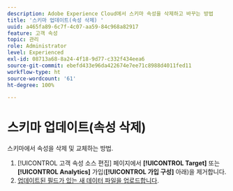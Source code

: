 ```yaml
---
description: Adobe Experience Cloud에서 스키마 속성을 삭제하고 바꾸는 방법
title: '스키마 업데이트(속성 삭제) '
uuid: a465fa89-6c7f-4c07-aa59-84c968a82917
feature: 고객 속성
topic: 관리
role: Administrator
level: Experienced
exl-id: 08713a68-8a24-4f18-9d77-c332f434eea6
source-git-commit: ebefd433e96da422674e7ee71c8988d4011fed11
workflow-type: ht
source-wordcount: '61'
ht-degree: 100%

---
```


# 스키마 업데이트(속성 삭제)

스키마에서 속성을 삭제 및 교체하는 방법.

1. [!UICONTROL 고객 속성 소스 편집] 페이지에서 **[!UICONTROL Target]** 또는 **[!UICONTROL Analytics]** 가입(**[!UICONTROL 가입 구성]** 아래)을 제거합니다.
1. [업데이트된 필드가 있는 새 데이터 파일을 업로드합니다](t-crs-usecase.md#task_BCC327B2A0EF4A1BBB2934013AB92B78).
